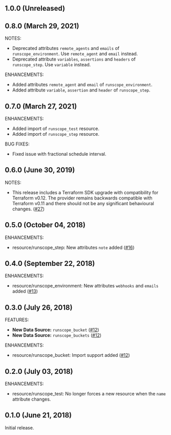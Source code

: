 ## 1.0.0 (Unreleased)

## 0.8.0 (March 29, 2021)

NOTES:

* Deprecated attributes `remote_agents` and `emails` of `runscope_environment`.
  Use `remote_agent` and `email` instead.
* Deprecated attribute `variables`, `assertions` and `headers` of `runscope_step`.
  Use `variable` instead.

ENHANCEMENTS:

* Added attributes `remote_agent` and `email` of `runscope_environment`.
* Added attribute `variable`, `assertion` and `header` of `runscope_step`.

## 0.7.0 (March 27, 2021)

ENHANCEMENTS:

* Added import of `runscope_test` resource.
* Added import of `runscope_step` resource.

BUG FIXES:

* Fixed issue with fractional schedule interval.

## 0.6.0 (June 30, 2019)

NOTES:

* This release includes a Terraform SDK upgrade with compatibility for Terraform v0.12. The provider remains backwards compatible with Terraform v0.11 and there should not be any significant behavioural changes. ([#27](https://github.com/terraform-providers/terraform-provider-runscope/issues/27))

## 0.5.0 (October 04, 2018)
ENHANCEMENTS:

*  resource/runscope_step: New attributes `note` added ([#16](https://github.com/terraform-providers/terraform-provider-runscope/pull/16))

## 0.4.0 (September 22, 2018)
ENHANCEMENTS:

*  resource/runscope_environment: New attributes `webhooks` and `emails` added ([#13](https://github.com/terraform-providers/terraform-provider-runscope/pull/13))
## 0.3.0 (July 26, 2018)

FEATURES:

* **New Data Source:** `runscope_bucket` ([#12](https://github.com/terraform-providers/terraform-provider-runscope/issues/12))
* **New Data Source:** `runscope_buckets` ([#12](https://github.com/terraform-providers/terraform-provider-runscope/issues/12))

ENHANCEMENTS:

*  resource/runscope_bucket: Import support added ([#12](https://github.com/terraform-providers/terraform-provider-runscope/issues/12))

## 0.2.0 (July 03, 2018)

ENHANCEMENTS:

* resource/runscope_test: No longer forces a new resource when the `name` attribute changes.

## 0.1.0 (June 21, 2018)

Initial release.

